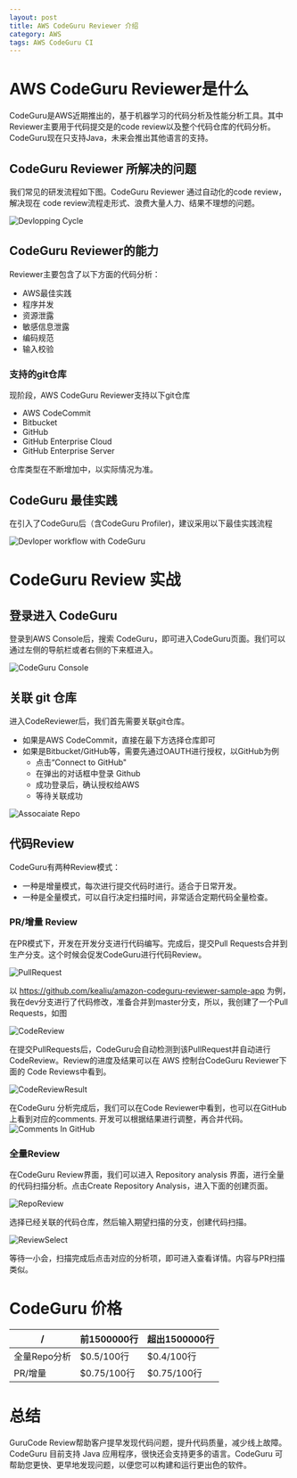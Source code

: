 ```yaml
---
layout: post
title: AWS CodeGuru Reviewer 介绍
category: AWS
tags: AWS CodeGuru CI
---
```


# AWS CodeGuru Reviewer是什么

CodeGuru是AWS近期推出的，基于机器学习的代码分析及性能分析工具。其中Reviewer主要用于代码提交是的code review以及整个代码仓库的代码分析。CodeGuru现在只支持Java，未来会推出其他语言的支持。

## CodeGuru Reviewer 所解决的问题

我们常见的研发流程如下图。CodeGuru Reviewer 通过自动化的code review，解决现在 code review流程走形式、浪费大量人力、结果不理想的问题。

![Devlopping Cycle](https://d2908q01vomqb2.cloudfront.net/7719a1c782a1ba91c031a682a0a2f8658209adbf/2020/02/28/DevWorkflow.png)

## CodeGuru Reviewer的能力 
Reviewer主要包含了以下方面的代码分析：
- AWS最佳实践
- 程序并发
- 资源泄露
- 敏感信息泄露
- 编码规范
- 输入校验

### 支持的git仓库

现阶段，AWS CodeGuru Reviewer支持以下git仓库
- AWS CodeCommit
- Bitbucket
- GitHub
- GitHub Enterprise Cloud
- GitHub Enterprise Server

仓库类型在不断增加中，以实际情况为准。

## CodeGuru 最佳实践

在引入了CodeGuru后（含CodeGuru Profiler)，建议采用以下最佳实践流程

![Devloper workflow with CodeGuru](https://d2908q01vomqb2.cloudfront.net/7719a1c782a1ba91c031a682a0a2f8658209adbf/2020/02/28/bigPicture.png)

# CodeGuru Review 实战

## 登录进入 CodeGuru

登录到AWS Console后，搜索 CodeGuru，即可进入CodeGuru页面。我们可以通过左侧的导航栏或者右侧的下来框进入。

![CodeGuru Console](https://raw.githubusercontent.com/kealiu/kealiu.github.io/master/images/2020-08-22-CodeGuru/ConsoleMain.JPG)

## 关联 git 仓库

进入CodeReviewer后，我们首先需要关联git仓库。 
- 如果是AWS CodeCommit，直接在最下方选择仓库即可
- 如果是Bitbucket/GitHub等，需要先通过OAUTH进行授权，以GitHub为例
    - 点击“Connect to GitHub"
    - 在弹出的对话框中登录 Github
    - 成功登录后，确认授权给AWS
    - 等待关联成功

![Assocaiate Repo](https://raw.githubusercontent.com/kealiu/kealiu.github.io/master/images/2020-08-22-CodeGuru/associate_repo.JPG)


## 代码Review

CodeGuru有两种Review模式：
- 一种是增量模式，每次进行提交代码时进行。适合于日常开发。
- 一种是全量模式，可以自行决定扫描时间，非常适合定期代码全量检查。

### PR/增量 Review

在PR模式下，开发在开发分支进行代码编写。完成后，提交Pull Requests合并到生产分支。这个时候会促发CodeGuru进行代码Review。

![PullRequest](https://raw.githubusercontent.com/kealiu/kealiu.github.io/master/images/2020-08-22-CodeGuru/PullRequests.JPG)


以 https://github.com/kealiu/amazon-codeguru-reviewer-sample-app 为例，我在dev分支进行了代码修改，准备合并到master分支，所以，我创建了一个Pull Requests，如图

![CodeReview](https://raw.githubusercontent.com/kealiu/kealiu.github.io/master/images/2020-08-22-CodeGuru/CodeReview.JPG)

在提交PullRequests后，CodeGuru会自动检测到该PullRequest并自动进行CodeReview。Review的进度及结果可以在 AWS 控制台CodeGuru Reviewer下面的 Code Reviews中看到。

![CodeReviewResult](https://raw.githubusercontent.com/kealiu/kealiu.github.io/master/images/2020-08-22-CodeGuru/CodeReviewResult.JPG)

在CodeGuru 分析完成后，我们可以在Code Reviewer中看到，也可以在GitHub上看到对应的comments. 开发可以根据结果进行调整，再合并代码。
![Comments In GitHub](https://raw.githubusercontent.com/kealiu/kealiu.github.io/master/images/2020-08-22-CodeGuru/comments.JPG)

### 全量Review

在CodeGuru Review界面，我们可以进入 Repository analysis 界面，进行全量的代码扫描分析。点击Create Repository Analysis，进入下面的创建页面。

![RepoReview](https://raw.githubusercontent.com/kealiu/kealiu.github.io/master/images/2020-08-22-CodeGuru/code-repo.JPG)

选择已经关联的代码仓库，然后输入期望扫描的分支，创建代码扫描。

![ReviewSelect](https://raw.githubusercontent.com/kealiu/kealiu.github.io/master/images/2020-08-22-CodeGuru/create_repo_review.JPG)

等待一小会，扫描完成后点击对应的分析项，即可进入查看详情。内容与PR扫描类似。

# CodeGuru 价格

 / | 前1500000行 | 超出1500000行
---|--- |---
全量Repo分析 | $0.5/100行 | $0.4/100行
PR/增量 | $0.75/100行 | $0.75/100行

# 总结

GuruCode Review帮助客户提早发现代码问题，提升代码质量，减少线上故障。CodeGuru 目前支持 Java 应用程序，很快还会支持更多的语言。CodeGuru 可帮助您更快、更早地发现问题，以便您可以构建和运行更出色的软件。

